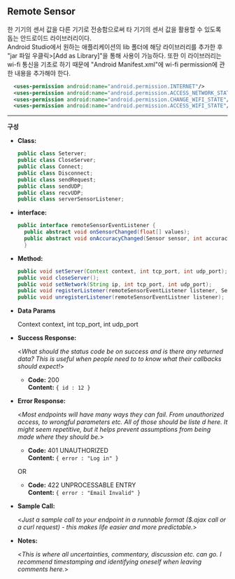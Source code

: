 **Remote Sensor**
----
  한 기기의 센서 값을 다른 기기로 전송함으로써 타 기기의 센서 값을 활용할 수 있도록 돕는 안드로이드 라이브러리이다.   
  Android Studio에서 원하는 애플리케이션의 lib 폴더에 해당 라이브러리를 추가한 후 "jar 파일 우클릭>[Add as Library]"을 통해 사용이 가능하다. 또한 이 라이브러리는 wi-fi 통신을 기초로 하기 때문에 "Android Manifest.xml"에 wi-fi permission에 관한 내용을 추가해야 한다.
~~~ xml
  <uses-permission android:name="android.permission.INTERNET"/>
  <uses-permission android:name="android.permission.ACCESS_NETWORK_STATE"/>
  <uses-permission android:name="android.permission.CHANGE_WIFI_STATE"/>
  <uses-permission android:name="android.permission.ACCESS_WIFI_STATE"/>
~~~ 
----
**구성**
* **Class:**
  ~~~ java
  public class Seterver;
  public class CloseServer;   
  public class Connect;   
  public class Disconnect;
  public class sendRequest;
  public class sendUDP;
  public class recvUDP;
  public class serverSensorListener;
  ~~~

* **interface:**
  ~~~ java
  public interface remoteSensorEventListener {
    public abstract void onSensorChanged(float[] values);
    public abstract void onAccuracyChanged(Sensor sensor, int accuracy);
    }
  ~~~


* **Method:**
  ~~~ java
  public void setServer(Context context, int tcp_port, int udp_port);   
  public void closeServer();   
  public void setNetwork(String ip, int tcp_port, int udp_port);   
  public void registerListener(remoteSensorEventListener listener, Sensor sensor, int samplingPeriodUs);
  public void unregisterListener(remoteSensorEventListner listener);
  ~~~

* **Data Params**

  Context context, int tcp_port, int udp_port

* **Success Response:**
  
  <_What should the status code be on success and is there any returned data? This is useful when people need to to know what their callbacks should expect!_>

  * **Code:** 200 <br />
    **Content:** `{ id : 12 }`
 
* **Error Response:**

  <_Most endpoints will have many ways they can fail. From unauthorized access, to wrongful parameters etc. All of those should be liste d here. It might seem repetitive, but it helps prevent assumptions from being made where they should be._>

  * **Code:** 401 UNAUTHORIZED <br />
    **Content:** `{ error : "Log in" }`

  OR

  * **Code:** 422 UNPROCESSABLE ENTRY <br />
    **Content:** `{ error : "Email Invalid" }`

* **Sample Call:**

  <_Just a sample call to your endpoint in a runnable format ($.ajax call or a curl request) - this makes life easier and more predictable._> 

* **Notes:**

  <_This is where all uncertainties, commentary, discussion etc. can go. I recommend timestamping and identifying oneself when leaving comments here._> 
